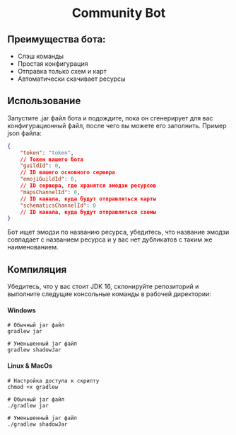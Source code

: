 <div align="center">
    <h1>Community Bot</h1>
</div>

## Преимущества бота:

- Слэш команды
- Простая конфигурация
- Отправка только схем и карт
- Автоматически скачивает ресурсы

## Использование

Запустите .jar файл бота и подождите, пока он сгенерирует для вас конфигурационный файл, после чего вы можете его
заполнить.
Пример json файла:

```json
{
    "token": "token",
    // Токен вашего бота
    "guildId": 0,
    // ID вашего основного сервера
    "emojiGuildId": 0,
    // ID сервера, где хранятся эмодзи ресурсов
    "mapsChannelId": 0,
    // ID канала, куда будут отправляться карты
    "schematicsChannelId": 0
    // ID канала, куда будут отправляться схемы
}
```

Бот ищет эмодзи по названию ресурса, убедитесь, что название эмодзи совпадает с названием ресурса и у вас нет дубликатов
с таким же наименованием.

## Компиляция

Убедитесь, что у вас стоит JDK 16, склонируйте репозиторий и выполните следущие консольные команды в рабочей директории:

#### Windows

```
# Обычный jar файл
gradlew jar

# Уменьшенный jar файл
gradlew shadowJar
```

#### Linux & MacOs

```
# Настройка доступа к скрипту
chmod +x gradlew

# Обычный jar файл
./gradlew jar

# Уменьшенный jar файл
./gradlew shadowJar
```
